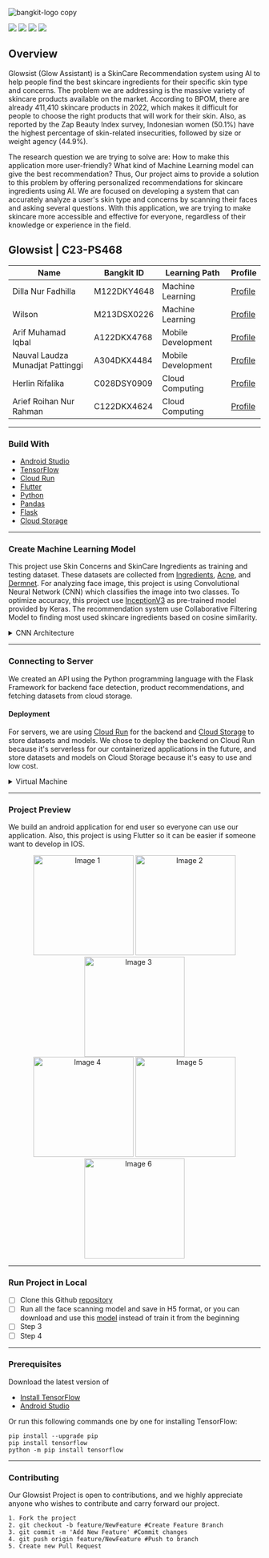 ![bangkit-logo copy](https://github.com/antoniuswilson30/Bangkit-Capstone-C23-PS468/assets/127605116/969176ac-f6a2-426e-93bb-0eeb98704762)

![](https://img.shields.io/github/last-commit/antoniuswilson30/Bangkit-Capstone-C23-PS468?style=flat-square) ![](https://img.shields.io/badge/version-1.0.0-lightgrey?style=flat-square) ![](https://img.shields.io/github/release-date/antoniuswilson30/Bangkit-Capstone-C23-PS468?color=yellow&style=flat-square) ![](https://img.shields.io/github/repo-size/antoniuswilson30/Bangkit-Capstone-C23-PS468?label=size&style=flat-square) 

## Overview

Glowsist (Glow Assistant) is a SkinCare Recommendation system using AI to help people find the best skincare ingredients for their specific skin type and concerns. The problem we are addressing is the massive variety of skincare products available on the market. According to BPOM, there are already 411,410 skincare products in 2022, which makes it difficult for people to choose the right products that will work for their skin. Also, as reported by the Zap Beauty Index survey, Indonesian women (50.1%) have the highest percentage of skin-related insecurities, followed by size or weight agency (44.9%). 

The research question we are trying to solve are: How to make this application more user-friendly? What kind of Machine Learning model can give the best recommendation?   Thus, Our project aims to provide a solution to this problem by offering personalized recommendations for skincare ingredients using AI. We are focused on developing a system that can accurately analyze a user's skin type and concerns by scanning their faces and asking several questions. With this application, we are trying to make skincare more accessible and effective for everyone, regardless of their knowledge or experience in the field.

## Glowsist | C23-PS468

| Name | Bangkit ID   |  Learning Path | Profile   |
| ------------ | ------------ | ------------ | ------------ |
| Dilla Nur Fadhilla  |  M122DKY4648 |  Machine Learning | [Profile](https://www.linkedin.com/in/dillanurfadhilla/)  |
| Wilson  | M213DSX0226  |  Machine Learning | [Profile](https://www.linkedin.com/in/antoniuswilson30) |
| Arif Muhamad Iqbal  | A122DKX4768  |  Mobile Development |[Profile](https://www.linkedin.com/in/arif-muhamad-iqbal)   |
|  Nauval Laudza Munadjat Pattinggi | A304DKX4484  |  Mobile Development | [Profile](https://www.linkedin.com/in/nauvallmp/)   |
|  Herlin Rifalika | C028DSY0909  | Cloud Computing  | [Profile](https://github.com/Rifalika) |
|  Arief Roihan Nur Rahman |  C122DKX4624 | Cloud Computing  | [Profile](https://www.linkedin.com/in/arief-roihan-nur-rahman-b34777201/) |

------------

### Build With

- [Android Studio](https://developer.android.com/studio)
- [TensorFlow](https://www.tensorflow.org/)
- [Cloud Run](https://cloud.google.com/run)
- [Flutter](https://flutter.dev/)
- [Python](https://www.python.org/)
- [Pandas](https://pandas.pydata.org/)
- [Flask](https://flask.palletsprojects.com/en/2.3.x/)
- [Cloud Storage](https://cloud.google.com/storage)

------------

### Create Machine Learning Model

This project use Skin Concerns and SkinCare Ingredients as training and testing dataset. These datasets are collected from [Ingredients](https://www.kaggle.com/datasets/eward96/skincare-products-and-their-ingredients),  [Acne](https://www.kaggle.com/datasets/nayanchaure/acne-dataset?select=Acne), and  [Dermnet](https://www.kaggle.com/datasets/shubhamgoel27/dermnet). For analyzing face image, this project is using Convolutional Neural Network (CNN) which classifies the image into two classes. To optimize accuracy, this project use [InceptionV3](https://keras.io/api/applications/inceptionv3/) as pre-trained model provided by Keras. The recommendation system use Collaborative Filtering Model to finding most used skincare ingredients based on cosine similarity.

<details>
<summary>CNN Architecture</summary>
<img width="504" alt="image" src="https://github.com/antoniuswilson30/Bangkit-Capstone-C23-PS468/assets/127605116/af385a89-9708-46c4-abad-2b6ed0bb914d">
</details>

------------

### Connecting to Server

We created an API using the Python programming language with the Flask Framework for backend face detection, product recommendations, and fetching datasets from cloud storage.

#### Deployment
For servers, we are using [Cloud Run](https://cloud.google.com/run) for the backend and [Cloud Storage](https://cloud.google.com/storage) to store datasets and models. We chose to deploy the backend on Cloud Run because it's serverless for our containerized applications in the future, and store datasets and models on Cloud Storage because it's easy to use and low cost.

<details>
<summary>Virtual Machine</summary>
<img width="504" alt="image" src="https://github.com/antoniuswilson30/Bangkit-Capstone-C23-PS468/assets/127605116/b5e6db7e-a4a6-4aa6-a376-517f34941acf">
</details>

------------

### Project Preview

We build an android application for end user so everyone can use our application. Also, this project is using Flutter so it can be easier if someone want to develop in IOS.

<div align="center">
    <img src="https://github.com/antoniuswilson30/Bangkit-Capstone-C23-PS468/assets/127605116/9a17e225-dde0-4835-95d6-dfca168f0637" width="200" alt="Image 1">
    <img src="https://github.com/antoniuswilson30/Bangkit-Capstone-C23-PS468/assets/127605116/c1fc6a74-4ac2-412e-ae0e-e532354605c3" width="200" alt="Image 2">
    <img src="https://github.com/antoniuswilson30/Bangkit-Capstone-C23-PS468/assets/127605116/32b11561-f3e4-4a11-99e1-c561f07b14d8" width="200" alt="Image 3">
</div>

<div align="center">
    <img src="https://github.com/antoniuswilson30/Bangkit-Capstone-C23-PS468/assets/127605116/caccc66a-4c23-4b37-800c-0b5235bd4a7f" width="200" alt="Image 4">
    <img src="https://github.com/antoniuswilson30/Bangkit-Capstone-C23-PS468/assets/127605116/4c558eda-4eb9-443e-aa79-14d74939b4ec" width="200" alt="Image 5">
    <img src="https://github.com/antoniuswilson30/Bangkit-Capstone-C23-PS468/assets/127605116/30054a07-52ee-407e-9767-7fff7297d22a" width="200" alt="Image 6">
</div>


------------

### Run Project in Local

- [ ] Clone this Github [repository](https://github.com/antoniuswilson30/Bangkit-Capstone-C23-PS468)
- [ ] Run all the face scanning model and save in H5 format, or you can download and use this [model](https://drive.google.com/drive/folders/1REkjKwxVPstBOLDIDGNECJGZTUvlIWev?usp=sharing) instead of train it from the beginning 
- [ ] Step 3
- [ ] Step 4

------------

### Prerequisites

Download the latest version of 
- [Install TensorFlow](https://www.tensorflow.org/install)
- [Android Studio](https://developer.android.com/?hl=id)

Or run this following commands one by one for installing TensorFlow:

    pip install --upgrade pip
	pip install tensorflow
    python -m pip install tensorflow

------------

### Contributing

Our Glowsist Project is open to contributions, and we highly appreciate anyone who wishes to contribute and carry forward our project.

    1. Fork the project
    2. git checkout -b feature/NewFeature #Create Feature Branch
    3. git commit -m 'Add New Feature' #Commit changes
    4. git push origin feature/NewFeature #Push to branch
    5. Create new Pull Request
